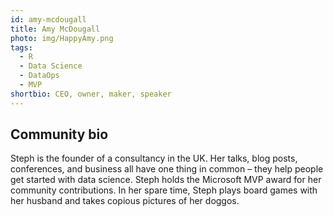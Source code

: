 ```yaml
---
id: amy-mcdougall
title: Amy McDougall
photo: img/HappyAmy.png
tags:
  - R
  - Data Science
  - DataOps
  - MVP
shortbio: CEO, owner, maker, speaker
---
```


## Community bio
Steph is the founder of a consultancy in the UK. Her talks, blog posts, conferences, and business all have one thing in common – they help people get started with data science. Steph holds the Microsoft MVP award for her community contributions. In her spare time, Steph plays board games with her husband and takes copious pictures of her doggos.


